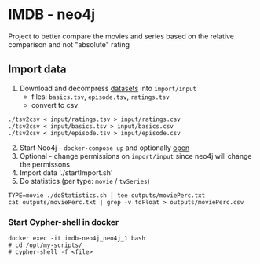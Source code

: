 # IMDB - neo4j

Project to better compare the movies and series based on the relative comparison and not "absolute" rating

## Import data

1. Download and decompress [datasets](https://www.imdb.com/interfaces/) into `import/input`
    * files: `basics.tsv`, `episode.tsv`, `ratings.tsv`
    * convert to csv

```
./tsv2csv < input/ratings.tsv > input/ratings.csv 
./tsv2csv < input/basics.tsv > input/basics.csv 
./tsv2csv < input/episode.tsv > input/episode.csv
```

2. Start Neo4j - `docker-compose up` and optionally [open](http://localhost:7474)
3. Optional - change permissions on `import/input` since neo4j will change the permissons
4. Import data './startImport.sh'
5. Do statistics (per type: `movie` / `tvSeries`)

```
TYPE=movie ./doStatistics.sh | tee outputs/moviePerc.txt
cat outputs/moviePerc.txt | grep -v toFloat > outputs/moviePerc.csv
```


### Start Cypher-shell in docker

```
docker exec -it imdb-neo4j_neo4j_1 bash
# cd /opt/my-scripts/
# cypher-shell -f <file>
```

